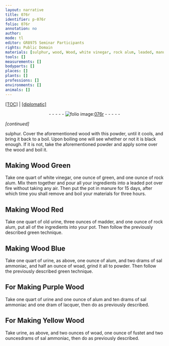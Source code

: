 ```yaml
---
layout: narrative
title: 076r
identifier: p-076r
folio: 076r
annotation: no
author:
mode: tl
editor: GR8975 Seminar Participants
rights: Public Domain
materials: [sulphur, wood, Wood, white vinegar, rock alum, leaded, manure, old urine, madder, urine, alum, sal ammoniac, woad, fustet]
tools: []
measurements: []
bodyparts: []
places: []
plants: []
professions: []
environments: []
animals: []
---
```


<p><a href="{{ site.baseurl }}/translation/">[TOC]</a> | <a href="{{ site.baseurl }}/texts/p-076r_tc/">[diplomatic]</a></p><div class="folio" align="center">- - - - - <a href="http://gallica.bnf.fr/ark:/12148/btv1b10500001g/f157.item" target="_blank"><img src="https://cu-mkp.github.io/2017-workshop-edition/assets/photo-icon.png" alt="folio image: " style="display:inline-block; margin-bottom:-3px;"/>076r</a> - - - - - </div>  
 
*[continued]*
  
<span class="sup"><span class="m">sulphur</span></span>. Cover the aforementioned <span class="m">wood</span> with this powder, until it cools, and bring it back to a boil. Upon boiling one will see whether or not it is black enough. If it is not, take the aforementioned powder and apply some over the <span class="m">wood</span> and boil it.
 
 
  

## Making <span class="m">Wood</span> Green

 
 Take one quart of <span class="m">white vinegar</span>, one ounce of green, and one ounce of <span class="m">rock alum</span>. Mix them together and pour all your ingredients into a <span class="m">leaded</span> pot over fire without taking any air. Then put the pot in <span class="m">manure</span> for 15 days, after which time you shall remove and boil your materials for three hours.
 
 
  

## Making <span class="m">Wood</span> Red

 
 Take one quart of <span class="m">old urine</span>, three ounces of <span class="m">madder</span>, and one ounce of <span class="m">rock alum</span>, put all of the ingredients into your pot. Then follow the previously described green technique.
 
 
  

## Making <span class="m">Wood</span> Blue

 
 Take one quart of <span class="m">urine</span>, as above, one ounce of <span class="m">alum</span>, and two drams of <span class="m">sal ammoniac</span>, and half an ounce of <span class="m">woad</span>, grind it all to powder. Then follow the previously described green technique.
 
 
  

## For <span class="sup">Making</span> Purple <span class="m">Wood</span>

 
 Take one quart of <span class="m">urine</span> and one ounce of <span class="m">alum</span> and ten drams of <span class="m">sal ammoniac</span> and one <span class="sup">dram</span> of lacquer, then do as previously described.
 
 
  

## For <span class="sup">Making</span> Yellow <span class="m">Wood</span>

 
 Take urine, as above, and two ounces of <span class="m">woad</span>, one ounce of <span class="m">fustet</span> and two <span class="del">ounces</span>drams of <span class="m">sal ammoniac</span>, then do as previously described.
 

